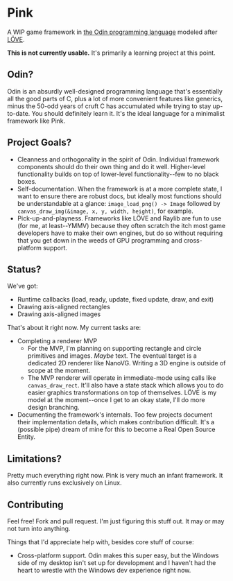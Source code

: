 # Pink

A WIP game framework in [the Odin programming language](https://odin-lang.org) modeled after [LÖVE](https://love2d.org).

**This is not currently usable.** It's primarily a learning project at this point.

## Odin?

Odin is an absurdly well-designed programming language that's essentially all the good parts of C, plus a lot of more convenient features like generics, minus the 50-odd years of cruft C has accumulated while trying to stay up-to-date. You should definitely learn it. It's the ideal language for a minimalist framework like Pink.

## Project Goals?

* Cleanness and orthogonality in the spirit of Odin. Individual framework components should do their own thing and do it well. Higher-level functionality builds on top of lower-level functionality--few to no black boxes.
* Self-documentation. When the framework is at a more complete state, I want to ensure there are robust docs, but ideally most functions should be understandable at a glance: `image_load_png() -> Image` followed by `canvas_draw_img(&image, x, y, width, height)`, for example.
* Pick-up-and-playness. Frameworks like LÖVE and Raylib are fun to use (for me, at least--YMMV) because they often scratch the itch most game developers have to make their own engines, but do so without requiring that you get down in the weeds of GPU programming and cross-platform support.

## Status?

We've got:

* Runtime callbacks (load, ready, update, fixed update, draw, and exit)
* Drawing axis-aligned rectangles
* Drawing axis-aligned images

That's about it right now. My current tasks are:

* Completing a renderer MVP
  * For the MVP, I'm planning on supporting rectangle and circle primitives and images. *Maybe* text. The eventual target is a dedicated 2D renderer like NanoVG. Writing a 3D engine is outside of scope at the moment.
  * The MVP renderer will operate in immediate-mode using calls like `canvas_draw_rect`. It'll also have a state stack which allows you to do easier graphics transformations on top of themselves. LÖVE is my model at the moment--once I get to an okay state, I'll do more design branching.
* Documenting the framework's internals. Too few projects document their implementation details, which makes contribution difficult. It's a (possible pipe) dream of mine for this to become a Real Open Source Entity.

## Limitations?

Pretty much everything right now. Pink is very much an infant framework. It also currently runs exclusively on Linux.

## Contributing

Feel free! Fork and pull request. I'm just figuring this stuff out. It may or may not turn into anything.

Things that I'd appreciate help with, besides core stuff of course:
* Cross-platform support. Odin makes this super easy, but the Windows side of my desktop isn't set up for development and I haven't had the heart to wrestle with the Windows dev experience right now.
